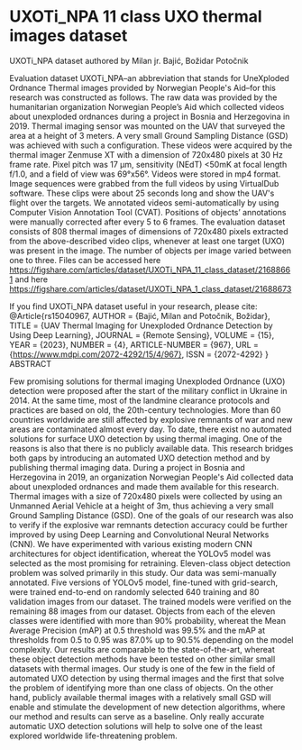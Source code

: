 # UXOTi_NPA 11 class UXO thermal images dataset
UXOTi_NPA dataset authored by Milan jr. Bajić, Božidar Potočnik

Evaluation dataset UXOTi_NPA–an abbreviation that stands for UneXploded Ordnance Thermal images provided by Norwegian People's Aid–for this research was constructed as follows. The raw data was provided by the humanitarian organization Norwegian People’s Aid which collected videos about unexploded ordnances during a project in Bosnia and Herzegovina in 2019. Thermal imaging sensor was mounted on the UAV that surveyed the area at a height of 3 meters. A very small Ground Sampling Distance (GSD) was achieved with such a configuration. These videos were acquired by the thermal imager Zenmuse XT with a dimension of 720x480 pixels at 30 Hz frame rate. Pixel pitch was 17 μm, sensitivity (NEdT) <50mK at focal length f/1.0, and a field of view was 69°x56°. Videos were stored in mp4 format. Image sequences were grabbed from the full videos by using VirtualDub software. These clips were about 25 seconds long and show the UAV's flight over the targets. We annotated videos semi-automatically by using Computer Vision Annotation Tool (CVAT). Positions of objects’ annotations were manually corrected after every 5 to 6 frames. The evaluation dataset consists of 808 thermal images of dimensions of 720x480 pixels extracted from the above-described video clips, whenever at least one target (UXO) was present in the image. The number of objects per image varied between one to three. 
Files can be accessed here https://figshare.com/articles/dataset/UXOTi_NPA_11_class_dataset/21688661 and here https://figshare.com/articles/dataset/UXOTi_NPA_1_class_dataset/21688673

If you find UXOTi_NPA dataset useful in your research, please cite:
  @Article{rs15040967,
  AUTHOR = {Bajić, Milan and Potočnik, Božidar},
  TITLE = {UAV Thermal Imaging for Unexploded Ordnance Detection by Using Deep Learning},
  JOURNAL = {Remote Sensing},
  VOLUME = {15},
  YEAR = {2023},
  NUMBER = {4},
  ARTICLE-NUMBER = {967},
  URL = {https://www.mdpi.com/2072-4292/15/4/967},
  ISSN = {2072-4292}
}
ABSTRACT

Few promising solutions for thermal imaging Unexploded Ordnance (UXO) detection were proposed after the start of the military conflict in Ukraine in 2014. At the same time, most of the landmine clearance protocols and practices are based on old, the 20th-century technologies. More than 60 countries worldwide are still affected by explosive remnants of war and new areas are contaminated almost every day. To date, there exist no automated solutions for surface UXO detection by using thermal imaging. One of the reasons is also that there is no publicly available data. This research bridges both gaps by introducing an automated UXO detection method and by publishing thermal imaging data. During a project in Bosnia and Herzegovina in 2019, an organization Norwegian People's Aid collected data about unexploded ordnances and made them available for this research. Thermal images with a size of 720x480 pixels were collected by using an Unmanned Aerial Vehicle at a height of 3m, thus achieving a very small Ground Sampling Distance (GSD). One of the goals of our research was also to verify if the explosive war remnants detection accuracy could be further improved by using Deep Learning and Convolutional Neural Networks (CNN). We have experimented with various existing modern CNN architectures for object identification, whereat the YOLOv5 model was selected as the most promising for retraining. Eleven-class object detection problem was solved primarily in this study. Our data was semi-manually annotated. Five versions of YOLOv5 model, fine-tuned with grid-search, were trained end-to-end on randomly selected 640 training and 80 validation images from our dataset. The trained models were verified on the remaining 88 images from our dataset. Objects from each of the eleven classes were identified with more than 90% probability, whereat the Mean Average Precision (mAP) at 0.5 threshold was 99.5% and the mAP at thresholds from 0.5 to 0.95 was 87.0% up to 90.5% depending on the model complexity. Our results are comparable to the state-of-the-art, whereat these object detection methods have been tested on other similar small datasets with thermal images. Our study is one of the few in the field of automated UXO detection by using thermal images and the first that solve the problem of identifying more than one class of objects. On the other hand, publicly available thermal images with a relatively small GSD will enable and stimulate the development of new detection algorithms, where our method and results can serve as a baseline. Only really accurate automatic UXO detection solutions will help to solve one of the least explored worldwide life-threatening problem.
